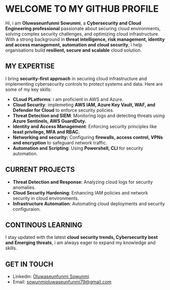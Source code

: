 # WELCOME TO MY GITHUB PROFILE 
Hi, i am **Oluwaseunfunmi Sowunmi**, a **Cybersecurity and Cloud Engineering professional** passionate about securing cloud environments, solving complex security challenges, and optimizing cloud infrastructure. With a strong background in **threat intelligence, risk management, identity and access management, automation and cloud security**, i help organisations build **resilient, secure and scalable** cloud solution.
## MY EXPERTISE
I bring **security-first approach** in securing cloud infrastructure and implementing cybersecurity controls to protect systems and data. Here are some of my key skills:
- **CLoud PLatforms**: i am proficient in AWS and Azure.
- **Cloud Security**: implemeting **AWS IAM, Azure Key Vault, WAF, and Defender for Cloud** to enforce security policies.
- **Threat Detection and SIEM**: Monitoring logs and detecting threats using **Azure Sentinels, AWS GuardDuty.**
- **Identity and Access Management**: Enforcing security principles like **least privilege, MFA and RBAC.**
- **Networking and security:** Configuring **firewalls, access control, VPNs and encryption** to safeguard network traffic.
- **Automation and Scripting**: Using **Powershell, CLI** for security automation.
## CURRENT PROJECTS
- **Threat Detection and Response**: Analyzing cloud logs for security anomalies.
- **Cloud Security Hardening**: Enhancing IAM policies and network security in cloud environments.
- **Infrastructure Automation**: Automating cloud deployments and security configuraion.
## CONTINOUS LEARNING
I stay updated with the latest **cloud security trends, Cybersecurity best and Emerging threats**, i am always eager to expand my knowledge and skills. 
## GET IN TOUCH
- Linkedin: [Oluwaseunfunmi Sowunmi](https://www.linkedin.com/in/oluwaseunfunmi-sowunmi)
- Email: sowunmioluwaseunfunmi79@gmail.com
